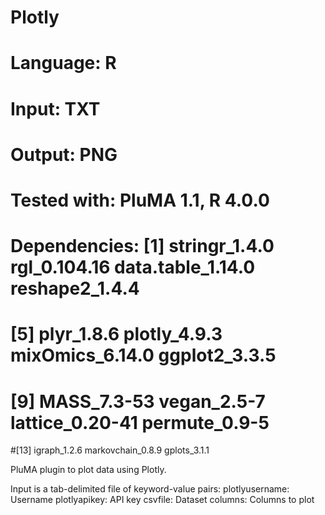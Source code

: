 # Plotly
# Language: R
# Input: TXT
# Output: PNG
# Tested with: PluMA 1.1, R 4.0.0
# Dependencies: [1] stringr_1.4.0     rgl_0.104.16      data.table_1.14.0 reshape2_1.4.4
# [5] plyr_1.8.6        plotly_4.9.3      mixOmics_6.14.0   ggplot2_3.3.5
# [9] MASS_7.3-53       vegan_2.5-7       lattice_0.20-41   permute_0.9-5
#[13] igraph_1.2.6      markovchain_0.8.9 gplots_3.1.1


PluMA plugin to plot data using Plotly.

Input is a tab-delimited file of keyword-value pairs:
plotlyusername: Username
plotlyapikey: API key
csvfile: Dataset
columns: Columns to plot
